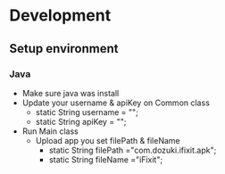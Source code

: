 # Development

## Setup environment
### Java
- Make sure java was install
- Update your username & apiKey on Common class
    - static String username = "";
    - static String apiKey = "";
- Run Main class
    - Upload app you set filePath & fileName
        - static  String filePath ="com.dozuki.ifixit.apk";
        - static  String fileName ="iFixit";